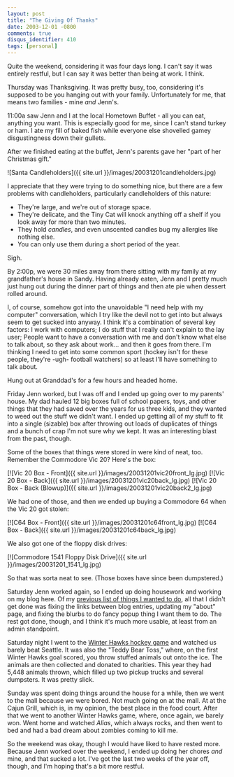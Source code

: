 ```yaml
---
layout: post
title: "The Giving Of Thanks"
date: 2003-12-01 -0800
comments: true
disqus_identifier: 410
tags: [personal]
---
```

Quite the weekend, considering it was four days long. I can't say it was
entirely restful, but I can say it was better than being at work. I
think.

 Thursday was Thanksgiving. It was pretty busy, too, considering it's
supposed to be you hanging out with your family. Unfortunately for me,
that means two families - mine *and* Jenn's.

 11:00a saw Jenn and I at the local Hometown Buffet - all you can eat,
anything you want. This is especially good for me, since I can't stand
turkey or ham. I ate my fill of baked fish while everyone else shovelled
gamey disgustingness down their gullets.

 After we finished eating at the buffet, Jenn's parents gave her "part
of her Christmas gift."

 ![Santa
Candleholders]({{ site.url }}/images/20031201candleholders.jpg)

 I appreciate that they were trying to do something nice, but there are
a few problems with candleholders, particularly candleholders of this
nature:

- They're large, and we're out of storage space.
- They're delicate, and the Tiny Cat will knock anything off a shelf
    if you look away for more than two minutes.
- They hold *candles*, and even unscented candles bug my allergies
    like nothing else.
- You can only use them during a short period of the year.

Sigh.

 By 2:00p, we were 30 miles away from there sitting with my family at my
grandfather's house in Sandy. Having already eaten, Jenn and I pretty
much just hung out during the dinner part of things and then ate pie
when dessert rolled around.

 I, of course, somehow got into the unavoidable "I need help with my
computer" conversation, which I try like the devil not to get into but
always seem to get sucked into anyway. I think it's a combination of
several key factors: I work with computers; I do stuff that I really
can't explain to the lay user; People want to have a conversation with
me and don't know what else to talk about, so they ask about work... and
then it goes from there. I'm thinking I need to get into some common
sport (hockey isn't for these people, they're -ugh- football watchers)
so at least I'll have something to talk about.

 Hung out at Granddad's for a few hours and headed home.

 Friday Jenn worked, but I was off and I ended up going over to my
parents' house. My dad hauled 12 big boxes full of school papers, toys,
and other things that they had saved over the years for us three kids,
and they wanted to weed out the stuff we didn't want. I ended up getting
all of my stuff to fit into a single (sizable) box after throwing out
loads of duplicates of things and a bunch of crap I'm not sure why we
kept. It was an interesting blast from the past, though.

 Some of the boxes that things were stored in were kind of neat, too.
Remember the Commodore Vic 20? Here's the box:

 [![Vic 20 Box -
Front]({{ site.url }}/images/20031201vic20front_lg.jpg) [![Vic
20 Box -
Back]({{ site.url }}/images/20031201vic20back_lg.jpg)
 [![Vic 20 Box - Back
(Blowup)]({{ site.url }}/images/20031201vic20back2_lg.jpg)

 We had one of those, and then we ended up buying a Commodore 64 when
the Vic 20 got stolen:

 [![C64 Box -
Front]({{ site.url }}/images/20031201c64front_lg.jpg) [![C64
Box -
Back]({{ site.url }}/images/20031201c64back_lg.jpg)

 We also got one of the floppy disk drives:

 [![Commodore 1541 Floppy Disk
Drive]({{ site.url }}/images/20031201_1541_lg.jpg)

 So that was sorta neat to see. (Those boxes have since been
dumpstered.)

 Saturday Jenn worked again, so I ended up doing housework and working
on my blog here. Of my [previous list of things I wanted to
do](/archive/2003/11/21/blogworks.aspx), all that I didn't get done was
fixing the links between blog entries, updating my "about" page, and
fixing the blurbs to do fancy popup thing I want them to do. The rest
got done, though, and I think it's much more usable, at least from an
admin standpoint.

 Saturday night I went to the [Winter Hawks hockey
game](http://www.winterhawks.com) and watched us barely beat Seattle. It
was also the "Teddy Bear Toss," where, on the first Winter Hawks goal
scored, you throw stuffed animals out onto the ice. The animals are then
collected and donated to charities. This year they had 5,448 animals
thrown, which filled up two pickup trucks and several dumpsters. It was
pretty slick.

 Sunday was spent doing things around the house for a while, then we
went to the mall because we were bored. Not much going on at the mall.
At at the Cajun Grill, which is, in my opinion, the best place in the
food court. After that we went to another Winter Hawks game, where, once
again, we barely won. Went home and watched *Alias*, which always rocks,
and then went to bed and had a bad dream about zombies coming to kill
me.

 So the weekend was okay, though I would have liked to have rested more.
Because Jenn worked over the weekend, I ended up doing her chores *and*
mine, and that sucked a lot. I've got the last two weeks of the year
off, though, and I'm hoping that's a bit more restful.
